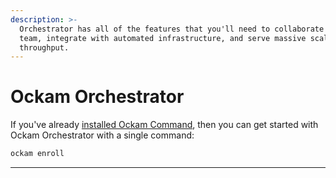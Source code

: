 ```yaml
---
description: >-
  Orchestrator has all of the features that you'll need to collaborate with your
  team, integrate with automated infrastructure, and serve massive scale
  throughput.
---
```


# Ockam Orchestrator



If you've already [installed Ockam Command](broken-reference), then you can get started with Ockam Orchestrator with a single command:

```bash
ockam enroll
```

****

